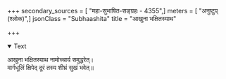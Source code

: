 +++
secondary_sources = [ "महा-सुभाषित-सङ्ग्रहः - 4355",]
meters = [ "अनुष्टुप् (श्लोक)",]
jsonClass = "Subhaashita"
title = "आखुना भक्षितस्याथ"

+++

<details open><summary>Text</summary>

आखुना भक्षितस्याथ नामोच्चार्य समुद्धरेत्।  
मार्गधूलिं क्षिपेद् दूरं तस्य शीघ्रं सुखं भवेत्॥
</details>
